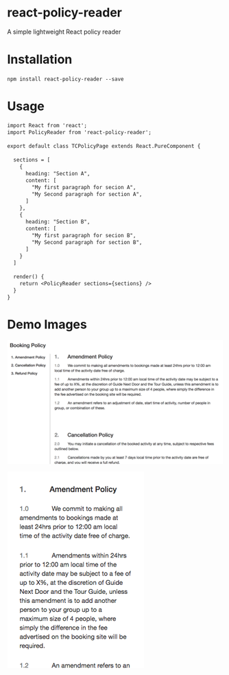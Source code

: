 # react-policy-reader
A simple lightweight React policy reader

# Installation
`npm install react-policy-reader --save`

# Usage

```
import React from 'react';
import PolicyReader from 'react-policy-reader';

export default class TCPolicyPage extends React.PureComponent {

  sections = [
    {
      heading: "Section A",
      content: [
        "My first paragraph for secion A",
        "My Second paragraph for section A",
      ]
    },
    {
      heading: "Section B",
      content: [
        "My first paragraph for secion B",
        "My Second paragraph for section B",
      ]
    }
  ]

  render() {
    return <PolicyReader sections={sections} />
  }
}
```

# Demo Images

![alt text](https://raw.githubusercontent.com/alexandercollins/react-policy-reader/master/docs/desktop_view.png)

![alt text](https://raw.githubusercontent.com/alexandercollins/react-policy-reader/master/docs/mobile_view.png)


